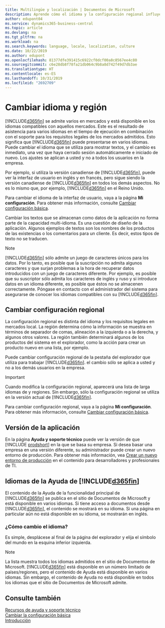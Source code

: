 ```yaml
---
title: Multilingüe y localización | Documentos de Microsoft
description: Aprende cómo el idioma y la configuración regional influyen en la experiencia de Business Central.
author: edupont04
ms.service: dynamics365-business-central
ms.topic: article
ms.devlang: na
ms.tgt_pltfrm: na
ms.workload: na
ms.search.keywords: language, locale, localization, culture
ms.date: 10/22/2019
ms.author: edupont
ms.openlocfilehash: 81377dfe391415c6922cf0dcf00a8c8567ee4c80
ms.sourcegitcommit: c6e28db8f78fa21db064c9b8a8d742f49d7db3ae
ms.translationtype: HT
ms.contentlocale: es-ES
ms.lasthandoff: 10/31/2019
ms.locfileid: "2692709"
---
```

# <a name="changing-language-and-locale"></a>Cambiar idioma y región

[!INCLUDE[d365fin](includes/d365fin_md.md)] se admite varios en mercados y está disponible en los idiomas compatibles con aquellos mercados. Este es el resultado de asistencia para varios idiomas en el tiempo de ejecución en combinación con el soporte para los requisitos legales de los mercados admitidos. Esto significa que [!INCLUDE[d365fin](includes/d365fin_md.md)] puede presentarse en varios idiomas. Puede cambiar el idioma que se utiliza para mostrar textos, y el cambio es inmediato, una vez que haya cerrado sesión automáticamente e iniciado de nuevo. Los ajustes se aplican a usted y no a todos los usuarios en la empresa.  

Por ejemplo, si utiliza la versión canadiense de [!INCLUDE[d365fin](includes/d365fin_md.md)], puede ver la interfaz de usuario en inglés y en francés, pero sigue siendo la versión canadiense de [!INCLUDE[d365fin](includes/d365fin_md.md)] en todos los demás aspectos. No es lo mismo que, por ejemplo, [!INCLUDE[d365fin](includes/d365fin_md.md)] en el Reino Unido.  

Para cambiar el idioma de la interfaz de usuario, vaya a la página **Mi configuración**. Para obtener más información, consulte [Cambiar configuración básica](ui-change-basic-settings.md#language).  

Cambiar los textos que se almacenan como datos de la aplicación no forma parte de la capacidad multi-idioma. Es una cuestión de diseño de la aplicación. Algunos ejemplos de textos son los nombres de los productos de las existencias o los comentarios para un cliente. Es decir, estos tipos de texto no se traducen.  

> [!NOTE]  
> [!INCLUDE[d365fin](includes/d365fin_md.md)] sólo admite un juego de caracteres únicos para los datos. Por lo tanto, es posible que la suscripción no admita algunos caracteres y que surjan problemas a la hora de recuperar datos introducidos con un juego de caracteres diferente. Por ejemplo, es posible que su suscriptor sólo admita los caracteres de inglés y ruso y si introduce datos en un idioma diferente, es posible que éstos no se almacenen correctamente. Póngase en contacto con el administrador del sistema para asegurarse de conocer los idiomas compatibles con su [!INCLUDE[d365fin](includes/d365fin_md.md)].  

## <a name="changing-the-locale"></a>Cambiar configuración regional
La configuración regional es distinta del idioma y los requisitos legales en mercados local. La región determina cómo la información se muestra en términos de separador de comas, alineación a la izquierda o a la derecha, y algunos otros valores. La región también determinará algunos de los productos del sistema en el explorador, como la acción para crear un producto nuevo en una lista, por ejemplo.  

Puede cambiar configuración regional de la pestaña del explorador que utiliza para trabajar [!INCLUDE[d365fin](includes/d365fin_md.md)]. el cambio sólo se aplica a usted y no a los demás usuarios en la empresa.  

> [!IMPORTANT]  
>  Cuando modifica la configuración regional, aparecerá una lista de larga idiomas de y regiones. Sin embargo, sólo la configuración regional se utiliza en la versión actual de [!INCLUDE[d365fin](includes/d365fin_md.md)].  

Para cambiar configuración regional, vaya a la página **Mi configuración**. Para obtener más información, consulte [Cambiar configuración básica](ui-change-basic-settings.md).  

## <a name="application-version"></a>Versión de la aplicación

En la página **Ayuda y soporte técnico** puede ver la versión de que [!INCLUDE [prodshort](includes/prodshort.md)] en la que se basa su empresa. Si desea basar una empresa en una versión diferente, su administrador puede crear un nuevo entorno de producción. Para obtener más información, vea [Crear un nuevo entorno de producción](/dynamics365/business-central/dev-itpro/administration/tenant-admin-center-environments#create-a-new-production-environment) en el contenido para desarrolladores y profesionales de TI.  

## <a name="languages-of-the-included365finincludesd365fin_mdmd-help"></a>Idiomas de la Ayuda de [!INCLUDE[d365fin](includes/d365fin_md.md)]
El contenido de la Ayuda de la funcionalidad principal de [!INCLUDE[d365fin](includes/d365fin_md.md)] se publica en el sitio de Documentos de Microsoft y está disponible en varios idiomas. Si tiene acceso a documentos desde [!INCLUDE[d365fin](includes/d365fin_md.md)], el contenido se mostrará en su idioma. Si una página en particular aún no está disponible en su idioma, se mostrarán en inglés.

### <a name="how-do-i-change-the-language"></a>¿Cómo cambio el idioma?
Es simple, desplácese al final de la página del explorador y elija el símbolo del mundo en la esquina inferior izquierda.

> [!NOTE]  
> La lista muestra todos los idiomas admitidos en el sitio de Documentos de Microsoft. [!INCLUDE[d365fin](includes/d365fin_md.md)] está disponible en un número limitado de países/regiones, pero el contenido de Ayuda está disponible en varios idiomas. Sin embargo, el contenido de Ayuda no está disponible en todos los idiomas que el sitio de Documentos de Microsoft admite.

## <a name="see-also"></a>Consulte también

[Recursos de ayuda y soporte técnico](product-help-and-support.md)  
[Cambiar la configuración básica](ui-change-basic-settings.md)  
[Introducción](product-get-started.md)  
